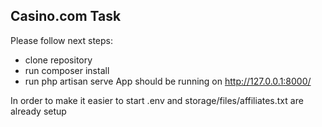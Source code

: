 
## Casino.com Task

Please follow next steps:

- clone repository
- run composer install 
- run php artisan serve
App should be running on http://127.0.0.1:8000/

In order to make it easier to start .env and storage/files/affiliates.txt are already setup
